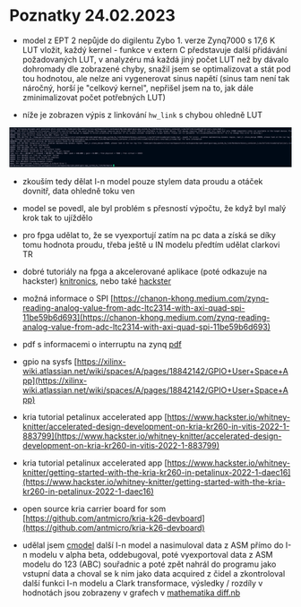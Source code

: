 # Poznatky 24.02.2023

- model z EPT 2 nepůjde do digilentu Zybo 1. verze Zynq7000 s 17,6 K LUT vložit, každý kernel - funkce v extern C představuje další přidávání požadovaných LUT, v analyzéru má každá jiný počet LUT než by dávalo dohromady dle zobrazené chyby, snažil jsem se optimalizovat a stát pod tou hodnotou, ale nelze ani vygenerovat sinus napětí (sinus tam není tak náročný, horší je "celkový kernel", nepřišel jsem na to, jak dále zminimalizovat počet potřebných LUT)

- níže je zobrazen výpis z linkování `hw_link` s chybou ohledně LUT

![LUT utilization err](./images/20230224/20230224_LUT_utilization_err.png)

- zkouším tedy dělat I-n model pouze stylem data proudu a otáček dovnitř, data ohledně toku ven

- model se povedl, ale byl problém s přesností výpočtu, že když byl malý krok tak to ujíždělo

- pro fpga udělat to, že se vyexportují zatím na pc data a získá se díky tomu hodnota proudu, třeba ještě u IN modelu předtím udělat clarkovi TR

- dobré tutoriály na fpga a akcelerované aplikace (poté odkazuje na hackster) [knitronics](https://www.knitronics.com/), nebo také [hackster](https://www.hackster.io/news/accelerate-your-robotics-design-with-the-kria-kr260-robotics-starter-kit-89191a42080d)
- možná informace o SPI [https://chanon-khong.medium.com/zynq-reading-analog-value-from-adc-ltc2314-with-axi-quad-spi-11be59b6d693](https://chanon-khong.medium.com/zynq-reading-analog-value-from-adc-ltc2314-with-axi-quad-spi-11be59b6d693)

- pdf s informacemi o interruptu na zynq [pdf](https://prof.bht-berlin.de/fileadmin/prof/svoss/CES/Datenblaetter/how-to-use-interrupts-on-zynqsoc.pdf)

- gpio na sysfs [https://xilinx-wiki.atlassian.net/wiki/spaces/A/pages/18842142/GPIO+User+Space+App](https://xilinx-wiki.atlassian.net/wiki/spaces/A/pages/18842142/GPIO+User+Space+App)

- kria tutorial petalinux accelerated app [https://www.hackster.io/whitney-knitter/accelerated-design-development-on-kria-kr260-in-vitis-2022-1-883799](https://www.hackster.io/whitney-knitter/accelerated-design-development-on-kria-kr260-in-vitis-2022-1-883799)

- kria tutorial petalinux accelerated app [https://www.hackster.io/whitney-knitter/getting-started-with-the-kria-kr260-in-petalinux-2022-1-daec16](https://www.hackster.io/whitney-knitter/getting-started-with-the-kria-kr260-in-petalinux-2022-1-daec16)

- open source kria carrier board for som [https://github.com/antmicro/kria-k26-devboard](https://github.com/antmicro/kria-k26-devboard)

- udělal jsem [cmodel](/code/cmodel/) další I-n model a nasimuloval data z ASM přímo do I-n modelu v alpha beta, oddebugoval, poté vyexportoval data z ASM modelu do 123 (ABC) souřadnic a poté zpět nahrál do programu jako vstupní data a choval se k nim jako data acquired z čidel a zkontroloval další funkci I-n modelu a Clark transformace, výsledky / rozdíly v hodnotách jsou zobrazeny v grafech v [mathematika diff.nb](/misc/diff.nb)
